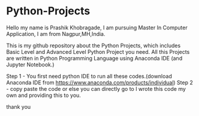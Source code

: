 # Python-Projects

Hello my name is Prashik Khobragade,
I am pursuing Master In Computer Application,
I am from Nagpur,MH,India.

This is my github repository about the Python Projects, which includes Basic Level and Advanced Level Python Project you need.
All this Projects are written in Python Programming Language using Anaconda IDE (and Jupyter Notebook.)

Step 1 - You first need python IDE to run all these codes.(download Anaconda IDE from https://www.anaconda.com/products/individual)
Step 2 - copy paste the code or else you can directly go to 
I wrote this code my own and providing this to you.

thank you
